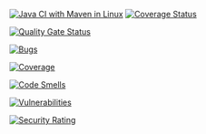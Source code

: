 [![Java CI with Maven in Linux](https://github.com/UNIFI-RESILIENCE/HotelProject/actions/workflows/maven.yaml/badge.svg)](https://github.com/UNIFI-RESILIENCE/HotelProject/actions/workflows/maven.yaml)   [![Coverage Status](https://coveralls.io/repos/github/UNIFI-RESILIENCE/HotelProject/badge.svg?branch=ci-coveralls)](https://coveralls.io/github/UNIFI-RESILIENCE/HotelProject?branch=ci-coveralls)

[![Quality Gate Status](https://sonarcloud.io/api/project_badges/measure?project=com.hotels.app%3Arooms&metric=alert_status)](https://sonarcloud.io/summary/new_code?id=com.hotels.app%3Arooms)

[![Bugs](https://sonarcloud.io/api/project_badges/measure?project=com.hotels.app%3Arooms&metric=bugs)](https://sonarcloud.io/summary/new_code?id=com.hotels.app%3Arooms)

[![Coverage](https://sonarcloud.io/api/project_badges/measure?project=com.hotels.app%3Arooms&metric=coverage)](https://sonarcloud.io/summary/new_code?id=com.hotels.app%3Arooms)

[![Code Smells](https://sonarcloud.io/api/project_badges/measure?project=com.hotels.app%3Arooms&metric=code_smells)](https://sonarcloud.io/summary/new_code?id=com.hotels.app%3Arooms)


[![Vulnerabilities](https://sonarcloud.io/api/project_badges/measure?project=com.hotels.app%3Arooms&metric=vulnerabilities)](https://sonarcloud.io/summary/new_code?id=com.hotels.app%3Arooms)

[![Security Rating](https://sonarcloud.io/api/project_badges/measure?project=com.hotels.app%3Arooms&metric=security_rating)](https://sonarcloud.io/summary/new_code?id=com.hotels.app%3Arooms)
